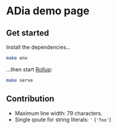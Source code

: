 # ADia demo page

## Get started

Install the dependencies...

```bash
make env
```

...then start [Rollup](https://rollupjs.org):

```bash
make serve
```

## Contribution

- Maximum line width: 79 characters.
- Single qoute for string literals: `'` (`'foo'`)
